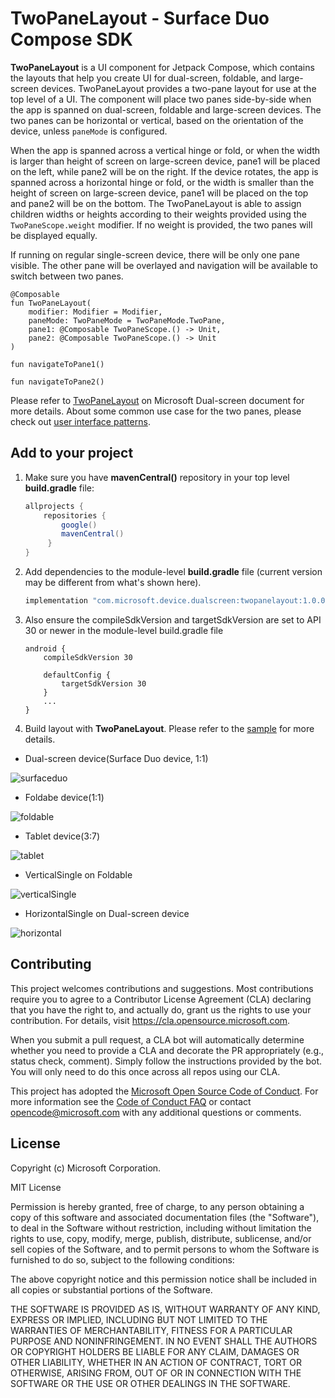 # TwoPaneLayout - Surface Duo Compose SDK

**TwoPaneLayout** is a UI component for Jetpack Compose, which contains the layouts that help you create UI for dual-screen, foldable, and large-screen devices. TwoPaneLayout provides a two-pane layout for use at the top level of a UI. The component will place two panes side-by-side when the app is spanned on dual-screen, foldable and large-screen devices. The two panes can be horizontal or vertical, based on the orientation of the device, unless `paneMode` is configured. 

When the app is spanned across a vertical hinge or fold, or when the width is larger than height of screen on large-screen device, pane1 will be placed on the left, while pane2 will be on the right. If the device rotates, the app is spanned across a horizontal hinge or fold, or the width is smaller than the height of screen on large-screen device, pane1 will be placed on the top and pane2 will be on the bottom. The TwoPaneLayout is able to assign children widths or heights according to their weights provided using the `TwoPaneScope.weight` modifier. If no weight is provided, the two panes will be displayed equally.

If running on regular single-screen device, there will be only one pane visible. The other pane will be overlayed and navigation will be available to switch between two panes.


```
@Composable
fun TwoPaneLayout(
    modifier: Modifier = Modifier,
    paneMode: TwoPaneMode = TwoPaneMode.TwoPane,
    pane1: @Composable TwoPaneScope.() -> Unit,
    pane2: @Composable TwoPaneScope.() -> Unit
)

fun navigateToPane1()

fun navigateToPane2() 
```

Please refer to [TwoPaneLayout](https://docs.microsoft.com/dual-screen/android/jetpack/compose/two-pane-layout) on Microsoft Dual-screen document for more details.
About some common use case for the two panes, please check out [user interface patterns](https://docs.microsoft.com/dual-screen/introduction#dual-screen-app-patterns).

## 

## Add to your project

1. Make sure you have **mavenCentral()** repository in your top level **build.gradle** file:

    ```gradle
    allprojects {
        repositories {
            google()
            mavenCentral()
         }
    }
    ```

2. Add dependencies to the module-level **build.gradle** file (current version may be different from what's shown here).
    ```gradle
    implementation "com.microsoft.device.dualscreen:twopanelayout:1.0.0-alpha06"
    ```
3. Also ensure the compileSdkVersion and targetSdkVersion are set to API 30 or newer in the module-level build.gradle file 

    ```
    android { 
        compileSdkVersion 30
        
        defaultConfig { 
            targetSdkVersion 30 
        } 
        ... 
    }
    ```

4. Build layout with **TwoPaneLayout**. Please refer to the [sample](https://github.com/microsoft/surface-duo-compose-samples/tree/main/TwoPaneLayout/sample) for more details.

- Dual-screen device(Surface Duo device, 1:1)

![surfaceduo](screenshots/surfaceduo.png)

- Foldabe device(1:1)

![foldable](screenshots/foldable.png)

- Tablet device(3:7)

![tablet](screenshots/tablet.png)

- VerticalSingle on Foldable

![verticalSingle](screenshots/single-vertical.png)

- HorizontalSingle on Dual-screen device

![horizontal](screenshots/single-horizontal.png)

## Contributing

This project welcomes contributions and suggestions.  Most contributions require you to agree to a
Contributor License Agreement (CLA) declaring that you have the right to, and actually do, grant us
the rights to use your contribution. For details, visit https://cla.opensource.microsoft.com.

When you submit a pull request, a CLA bot will automatically determine whether you need to provide
a CLA and decorate the PR appropriately (e.g., status check, comment). Simply follow the instructions
provided by the bot. You will only need to do this once across all repos using our CLA.

This project has adopted the [Microsoft Open Source Code of Conduct](https://opensource.microsoft.com/codeofconduct/).
For more information see the [Code of Conduct FAQ](https://opensource.microsoft.com/codeofconduct/faq/) or
contact [opencode@microsoft.com](mailto:opencode@microsoft.com) with any additional questions or comments.

## License

Copyright (c) Microsoft Corporation.

MIT License

Permission is hereby granted, free of charge, to any person obtaining a copy of this software and associated documentation files (the "Software"), to deal in the Software without restriction, including without limitation the rights to use, copy, modify, merge, publish, distribute, sublicense, and/or sell copies of the Software, and to permit persons to whom the Software is furnished to do so, subject to the following conditions:

The above copyright notice and this permission notice shall be included in all copies or substantial portions of the Software.

THE SOFTWARE IS PROVIDED AS IS, WITHOUT WARRANTY OF ANY KIND, EXPRESS OR IMPLIED, INCLUDING BUT NOT LIMITED TO THE WARRANTIES OF MERCHANTABILITY, FITNESS FOR A PARTICULAR PURPOSE AND NONINFRINGEMENT. IN NO EVENT SHALL THE AUTHORS OR COPYRIGHT HOLDERS BE LIABLE FOR ANY CLAIM, DAMAGES OR OTHER LIABILITY, WHETHER IN AN ACTION OF CONTRACT, TORT OR OTHERWISE, ARISING FROM, OUT OF OR IN CONNECTION WITH THE SOFTWARE OR THE USE OR OTHER DEALINGS IN THE SOFTWARE.
